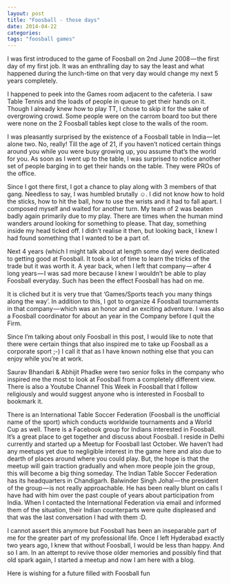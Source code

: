 ```yaml
---
layout: post
title: "Foosball - those days"
date: 2014-04-22
categories:
tags: "foosball games"
---
```

I was first introduced to the game of Foosball on 2nd June 2008 — the first day of my first job. It was an enthralling day to say the least and what happened during the lunch-time on that very day would change my next 5 years completely.

I happened to peek into the Games room adjacent to the cafeteria. I saw Table Tennis and the loads of people in queue to get their hands on it. Though I already knew how to play TT, I chose to skip it for the sake of overgrowing crowd. Some people were on the carrom board too but there were none on the 2 Foosball tables kept close to the walls of the room.

I was pleasantly surprised by the existence of a Foosball table in India — let alone two. No, really! Till the age of 21, if you haven’t noticed certain things around you while you were busy growing up, you assume that’s the world for you. As soon as I went up to the table, I was surprised to notice another set of people barging in to get their hands on the table. They were PROs of the office.

Since I got there first, I got a chance to play along with 3 members of that gang. Needless to say, I was humbled brutally ☺. I did not know how to hold the sticks, how to hit the ball, how to use the wrists and it had to fall apart. I composed myself and waited for another turn. My team of 2 was beaten badly again primarily due to my play. There are times when the human mind wanders around looking for something to please. That day, something inside my head ticked off. I didn’t realise it then, but looking back, I knew I had found something that I wanted to be a part of.

Next 4 years (which I might talk about at length some day) were dedicated to getting good at Foosball. It took a lot of time to learn the tricks of the trade but it was worth it. A year back, when I left that company — after 4 long years — I was sad more because I knew I wouldn’t be able to play Foosball everyday. Such has been the effect Foosball has had on me.

It is cliched but it is very true that ‘Games/Sports teach you many things along the way’. In addition to this, I got to organize 4 Foosball tournaments in that company — which was an honor and an exciting adventure. I was also a Foosball coordinator for about an year in the Company before I quit the Firm.

Since I’m talking about only Foosball in this post, I would like to note that there were certain things that also inspired me to take up Foosball as a corporate sport ;-) I call it that as I have known nothing else that you can enjoy while you’re at work.

Saurav Bhandari & Abhijit Phadke were two senior folks in the company who inspired me the most to look at Foosball from a completely different view. There is also a Youtube Channel This Week in Foosball that I follow religiously and would suggest anyone who is interested in Foosball to bookmark it.

There is an International Table Soccer Federation (Foosball is the unofficial name of the sport) which conducts worldwide tournaments and a World Cup as well. There is a Facebook group for Indians interested in Foosball. It’s a great place to get together and discuss about Foosball. I reside in Delhi currently and started up a Meetup for Foosball last October. We haven’t had any meetups yet due to negligible interest in the game here and also due to dearth of places around where you could play. But, the hope is that the meetup will gain traction gradually and when more people join the group, this will become a big thing someday. The Indian Table Soccer Federation has its headquarters in Chandigarh. Balwinder Singh Johal — the president of the group — is not really approachable. He has been really blunt on calls I have had with him over the past couple of years about participation from India. When I contacted the International Federation via email and informed them of the situation, their Indian counterparts were quite displeased and that was the last conversation I had with them :D.

I cannot assert this anymore but Foosball has been an inseparable part of me for the greater part of my professional life. Once I left Hyderabad exactly two years ago, I knew that without Foosball, I would be less than happy. And so I am. In an attempt to revive those older memories and possibly find that old spark again, I started a meetup and now I am here with a blog.

Here is wishing for a future filled with Foosball fun
